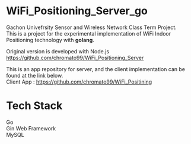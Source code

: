 # WiFi_Positioning_Server_go

Gachon Univefrsity Sensor and Wireless Network Class Term Project.<br>
This is a project for the experimental implementation of WiFi Indoor Positioning technology with <b>golang</b>.

Original version is developed with Node.js<br>
https://github.com/chromato99/WiFi_Positioning_Server

This is an app repository for server, and the client implementation can be found at the link below.<br>
Client App : https://github.com/chromato99/WiFi_Positining 

# Tech Stack

Go<br>
Gin Web Framework<br>
MySQL
